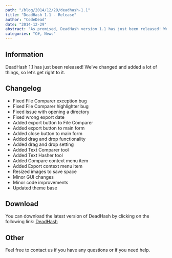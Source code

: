 ```yaml
---
path: "/blog/2014/12/29/deadhash-1.1"
title: "DeadHash 1.1 - Release"
author: "CodeDead"
date: "2014-12-29"
abstract: "As promised, DeadHash version 1.1 has just been released! We’ve changed and added a lot of things, so let’s get right to it: Fixed File Comparer exception bug Fixed File Comparer highlighter bug Fixed issue with opening a directory Fixed..."
categories: "C#, News"
---
```

## Information

DeadHash 1.1 has just been released! We’ve changed and added a lot of things, so let’s get right to it.

## Changelog

* Fixed File Comparer exception bug
* Fixed File Comparer highlighter bug
* Fixed issue with opening a directory
* Fixed wrong export date
* Added export button to File Comparer
* Added export button to main form
* Added close button to main form
* Added drag and drop functionality
* Added drag and drop setting
* Added Text Comparer tool
* Added Text Hasher tool
* Added Compare context menu item
* Added Export context menu item
* Resized images to save space
* Minor GUI changes
* Minor code improvements
* Updated theme base

## Download

You can download the latest version of DeadHash by clicking on the following link:
<a href="/software/deadhash">DeadHash</a>

## Other

Feel free to contact us if you have any questions or if you need help.
